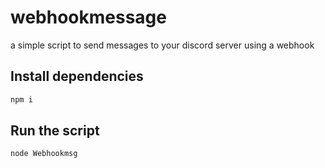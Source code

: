 # webhookmessage
a simple script to send messages to your discord server using a webhook

## Install dependencies
````bash
npm i
````

## Run the script
````bash
node Webhookmsg
````

